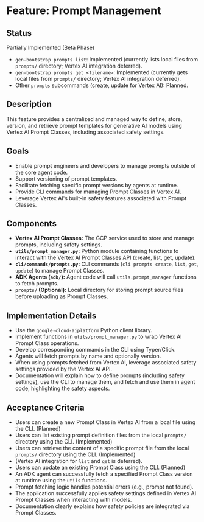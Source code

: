 # Feature: Prompt Management

## Status

Partially Implemented (Beta Phase)
* `gen-bootstrap prompts list`: Implemented (currently lists local files from `prompts/` directory; Vertex AI integration deferred).
* `gen-bootstrap prompts get <filename>`: Implemented (currently gets local files from `prompts/` directory; Vertex AI integration deferred).
* Other `prompts` subcommands (create, update for Vertex AI): Planned.

## Description

This feature provides a centralized and managed way to define, store, version, and retrieve prompt templates for generative AI models using Vertex AI Prompt Classes, including associated safety settings.

## Goals

*   Enable prompt engineers and developers to manage prompts outside of the core agent code.
*   Support versioning of prompt templates.
*   Facilitate fetching specific prompt versions by agents at runtime.
*   Provide CLI commands for managing Prompt Classes in Vertex AI.
*   Leverage Vertex AI's built-in safety features associated with Prompt Classes.

## Components

*   **Vertex AI Prompt Classes:** The GCP service used to store and manage prompts, including safety settings.
*   **`utils/prompt_manager.py`:** Python module containing functions to interact with the Vertex AI Prompt Classes API (create, list, get, update).
*   **`cli/commands/prompts.py`:** CLI commands (`cli prompts create`, `list`, `get`, `update`) to manage Prompt Classes.
*   **ADK Agents (`adk/`):** Agent code will call `utils.prompt_manager` functions to fetch prompts.
*   **`prompts/` (Optional):** Local directory for storing prompt source files before uploading as Prompt Classes.

## Implementation Details

*   Use the `google-cloud-aiplatform` Python client library.
*   Implement functions in `utils/prompt_manager.py` to wrap Vertex AI Prompt Class operations.
*   Develop corresponding commands in the CLI using Typer/Click.
*   Agents will fetch prompts by name and optionally version.
*   When using prompts fetched from Vertex AI, leverage associated safety settings provided by the Vertex AI API.
*   Documentation will explain how to define prompts (including safety settings), use the CLI to manage them, and fetch and use them in agent code, highlighting the safety aspects.

## Acceptance Criteria

*   Users can create a new Prompt Class in Vertex AI from a local file using the CLI. (Planned)
*   Users can list existing prompt definition files from the local `prompts/` directory using the CLI. (Implemented)
*   Users can retrieve the content of a specific prompt file from the local `prompts/` directory using the CLI. (Implemented)
*   (Vertex AI integration for `list` and `get` is deferred).
*   Users can update an existing Prompt Class using the CLI. (Planned)
*   An ADK agent can successfully fetch a specified Prompt Class version at runtime using the `utils` functions.
*   Prompt fetching logic handles potential errors (e.g., prompt not found).
*   The application successfully applies safety settings defined in Vertex AI Prompt Classes when interacting with models.
*   Documentation clearly explains how safety policies are integrated via Prompt Classes.
